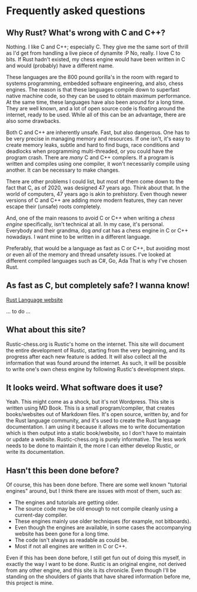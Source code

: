 # Frequently asked questions

## Why Rust? What's wrong with C and C++?

Nothing. I like C and C++; especially C. They give me the same sort of thrill as I'd get from handling a live piece of dynamite :P No, really. I love C to bits. If Rust hadn't existed, my chess engine would have been written in C and would (probably) have a different name.

These languages are the 800 pound gorilla's in the room with regard to systems programming, embedded software engineering, and also, chess engines. The reason is that these languages compile down to superfast native machine code, so they can be used to obtain maximum performance. At the same time, these languages have also been around for a long time.  They are well known, and a lot of open source code is floating around the internet, ready to be used. While all of this can be an advantage, there are also some drawbacks.

Both C and C++ are inherently unsafe. Fast, but also dangerous. One has to be very precise in managing memory and resources. If one isn't, it's easy to create memory leaks, subtle and hard to find bugs, race conditions and deadlocks when programming multi-threaded, or you could have the program crash. There are _many_ C and C++ compilers. If a program is written and compiles using one compiler, it won't necessarily compile using another. It can be necessary to make changes.

There are other problems I could list, but most of them come down to the fact that C, as of 2020, was designed 47 years ago. Think about that. In the world of computers, 47 years ago is akin to prehistory. Even though newer versions of C and C++ are adding more modern features, they can never escape their (unsafe) roots completely.

And, one of the main reasons to avoid C or C++ when writing a *chess engine* specifically, isn't technical at all. In my case, it's personal. Everybody and their grandma, dog _and_ cat has a chess engine in C or C++ nowadays. I want mine to be written in a different language.

Preferably, that would be a language as fast as C or C++, but avoiding most or even all of the memory and thread unsafety issues. I've looked at different compiled languages such as C#, Go, Ada That is why I've chosen Rust.

## As fast as C, but completely safe? I wanna know!

[Rust Language website](https://www.rust-lang.org/)

... to do ...

## What about this site?

Rustic-chess.org is Rustic's home on the internet. This site will document the entire development of Rustic, starting from the very beginning, and its progress after each new feature is added. It will also collect all the information that was found around the internet. As such, it will be possible to write one's own chess engine by following Rustic's development steps.

## It looks weird. What software does it use?

Yeah. This might come as a shock, but it's not Wordpress. This site is written using MD Book. This is a small program/compiler, that creates books/websites out of Markdown files. It's open source, written by, and for the Rust language community, and it's used to create the Rust language documentation. I am using it because it allows me to write documentation which is then output into a static book/website, so I don't have to maintain or update a website. Rustic-chess.org is purely informative. The less work needs to be done to maintain it, the more I can either develop Rustic, or write its documentation.

## Hasn't this been done before?

Of course, this has been done before. There are some well known "tutorial engines" around, but I think there are issues with most of them, such as:

* The engines and tutorials are getting older.
* The source code may be old enough to not compile cleanly using a current-day compiler.
* These engines mainly use older techniques (for example, not bitboards).
* Even though the engines are available, in some cases the accompanying website has been gone for a long time.
* The code isn't always as readable as could be.
* Most if not all engines are written in C or C++.

Even if this has been done before, I still get fun out of doing this myself, in exactly the way I want to be done. Rustic is an original engine, not derived from any other engine, and this site is its chronicle. Even though I'll be standing on the shoulders of giants that have shared information before me, this project is mine.